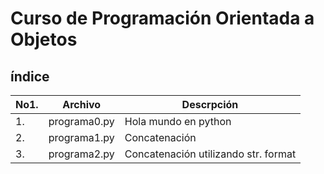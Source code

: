 # Curso de Programación Orientada a Objetos

## índice

|No1.|Archivo|Descrpción|
|--|--|--|
|1.|programa0.py|Hola mundo en python|
|2.|programa1.py| Concatenación
|3.|programa2.py|Concatenación utilizando str. format
